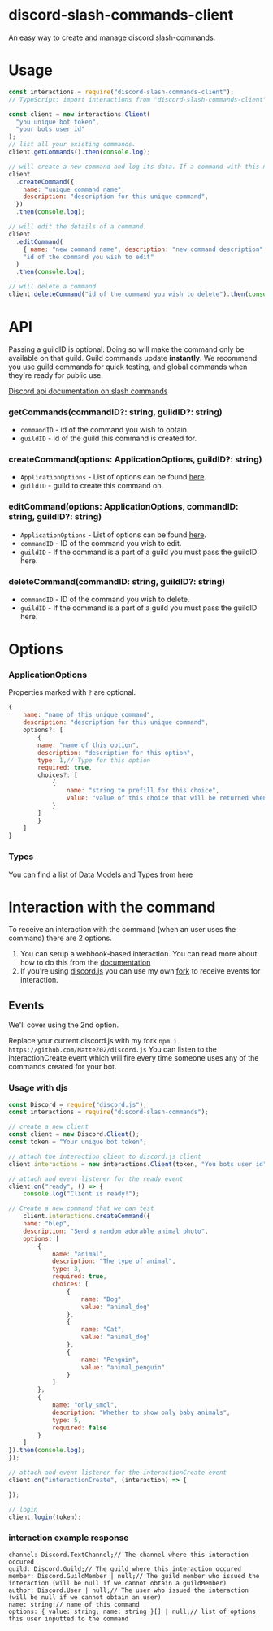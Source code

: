 # discord-slash-commands-client

An easy way to create and manage discord slash-commands.

# Usage

```js
const interactions = require("discord-slash-commands-client");
// TypeScript: import interactions from "discord-slash-commands-client";

const client = new interactions.Client(
  "you unique bot token",
  "your bots user id"
);
// list all your existing commands.
client.getCommands().then(console.log);

// will create a new command and log its data. If a command with this name already exist will that be overwritten.
client
  .createCommand({
    name: "unique command name",
    description: "description for this unique command",
  })
  .then(console.log);

// will edit the details of a command.
client
  .editCommand(
    { name: "new command name", description: "new command description" },
    "id of the command you wish to edit"
  )
  .then(console.log);

// will delete a command
client.deleteCommand("id of the command you wish to delete").then(console.log);
```

# API

Passing a guildID is optional. Doing so will make the command only be available on that guild.
Guild commands update **instantly**. We recommend you use guild commands for quick testing, and global commands when they're ready for public use.

[Discord api documentation on slash commands](https://discord.com/developers/docs/interactions/slash-commands)

### getCommands(commandID?: string, guildID?: string)

- `commandID` - id of the command you wish to obtain.
- `guildID` - id of the guild this command is created for.

### createCommand(options: ApplicationOptions, guildID?: string)

- `ApplicationOptions` - List of options can be found [here](#options).
- `guildID` - guild to create this command on.

### editCommand(options: ApplicationOptions, commandID: string, guildID?: string)

- `ApplicationOptions` - List of options can be found [here](#options).
- `commandID` - ID of the command you wish to edit.
- `guildID` - If the command is a part of a guild you must pass the guildID here.

### deleteCommand(commandID: string, guildID?: string)

- `commandID` - ID of the command you wish to delete.
- `guildID` - If the command is a part of a guild you must pass the guildID here.

# Options

### ApplicationOptions

Properties marked with `?` are optional.

```js
{
    name: "name of this unique command",
    description: "description for this unique command",
    options?: [
        {
        name: "name of this option",
        description: "description for this option",
        type: 1,// Type for this option
        required: true,
        choices?: [
            {
                name: "string to prefill for this choice",
                value: "value of this choice that will be returned when command is used."
            }
        ]
        }
    ]
}
```

### Types

You can find a list of Data Models and Types from [here](https://discord.com/developers/docs/interactions/slash-commands#data-models-and-types)

# Interaction with the command

To receive an interaction with the command (when an user uses the command) there are 2 options.

1. You can setup a webhook-based interaction. You can read more about how to do this from the [documentation](https://discord.com/developers/docs/interactions/slash-commands#receiving-an-interaction)
2. If you're using [discord.js](https://discord.js.org/) you can use my own [fork](https://github.com/MatteZ02/discord.js) to receive events for interaction.

## Events

We'll cover using the 2nd option.

Replace your current discord.js with my fork `npm i https://github.com/MatteZ02/discord.js`
You can listen to the interactionCreate event which will fire every time someone uses any of the commands created for your bot.

### Usage with djs

```js
const Discord = require("discord.js");
const interactions = require("discord-slash-commands");

// create a new client
const client = new Discord.Client();
const token = "Your unique bot token";

// attach the interaction client to discord.js client
client.interactions = new interactions.Client(token, "You bots user id");

// attach and event listener for the ready event
client.on("ready", () => {
    console.log("Client is ready!");

// Create a new command that we can test
    client.interactions.createCommand({
    name: "blep",
    description: "Send a random adorable animal photo",
    options: [
        {
            name: "animal",
            description: "The type of animal",
            type: 3,
            required: true,
            choices: [
                {
                    name: "Dog",
                    value: "animal_dog"
                },
                {
                    name: "Cat",
                    value: "animal_dog"
                },
                {
                    name: "Penguin",
                    value: "animal_penguin"
                }
            ]
        },
        {
            name: "only_smol",
            description: "Whether to show only baby animals",
            type: 5,
            required: false
        }
    ]
}).then(console.log);
});

// attach and event listener for the interactionCreate event
client.on("interactionCreate", (interaction) => {

});

// login
client.login(token);
```

### interaction example response

```JS
channel: Discord.TextChannel;// The channel where this interaction occured
guild: Discord.Guild;// The guild where this interaction occured
member: Discord.GuildMember | null;// The guild member who issued the interaction (will be null if we cannot obtain a guildMember)
author: Discord.User | null;// The user who issued the interaction (will be null if we cannot obtain an user)
name: string;// name of this command
options: { value: string; name: string }[] | null;// list of options this user inputted to the command
```
